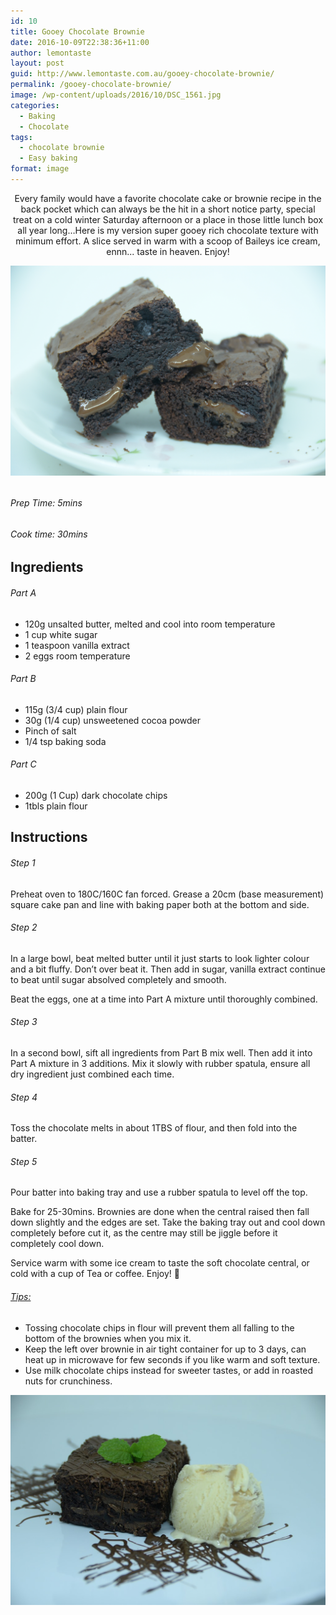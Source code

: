 ```yaml
---
id: 10
title: Gooey Chocolate Brownie
date: 2016-10-09T22:38:36+11:00
author: lemontaste
layout: post
guid: http://www.lemontaste.com.au/gooey-chocolate-brownie/
permalink: /gooey-chocolate-brownie/
image: /wp-content/uploads/2016/10/DSC_1561.jpg
categories:
  - Baking
  - Chocolate
tags:
  - chocolate brownie
  - Easy baking
format: image
---
```

<p style="text-align: center;">
  Every family would have a favorite chocolate cake or brownie recipe in the back pocket which can always be the hit in a short notice party, special treat on a cold winter Saturday afternoon or a place in those little lunch box all year long&#8230;Here is my version super gooey rich chocolate texture with minimum effort. A slice served in warm with a scoop of Baileys ice cream, ennn... taste in heaven. Enjoy!
</p>

![](../wp-content/uploads/2016/10/DSC_1551.jpg)

###### <!--more-->

###### Prep Time: 5mins

###### Cook time: 30mins

## Ingredients

###### Part A

  * 120g unsalted butter, melted and cool into room temperature
  * 1 cup white sugar
  * 1 teaspoon vanilla extract
  * 2 eggs room temperature

###### Part B

  * 115g (3/4 cup) plain flour
  * 30g (1/4 cup) unsweetened cocoa powder
  * Pinch of salt
  * 1/4 tsp baking soda

###### Part C

  * 200g (1 Cup) dark chocolate chips
  * 1tbls plain flour

## Instructions

###### Step 1

Preheat oven to 180C/160C fan forced. Grease a 20cm (base measurement) square cake pan and line with baking paper both at the bottom and side.

###### Step 2

In a large bowl, beat melted butter until it just starts to look lighter colour and a bit fluffy. Don&#8217;t over beat it. Then add in sugar, vanilla extract continue to beat until sugar absolved completely and smooth.

Beat the eggs, one at a time into Part A mixture until thoroughly combined.

###### Step 3

In a second bowl, sift all ingredients from Part B mix well. Then add it into Part A mixture in 3 additions. Mix it slowly with rubber spatula, ensure all dry ingredient just combined each time.

###### Step 4

Toss the chocolate melts in about 1TBS of flour, and then fold into the batter.

###### Step 5

Pour batter into baking tray and use a rubber spatula to level off the top.

Bake for 25-30mins. Brownies are done when the central raised then fall down slightly and the edges are set. Take the baking tray out and cool down completely before cut it, as the centre may still be jiggle before it completely cool down.

Service warm with some ice cream to taste the soft chocolate central, or cold with a cup of Tea or coffee. Enjoy! 🙂

###### _<span style="text-decoration: underline;">Tips:</span>_

  * Tossing chocolate chips in flour will prevent them all falling to the bottom of the brownies when you mix it.
  * Keep the left over brownie in air tight container for up to 3 days, can heat up in microwave for few seconds if you like warm and soft texture.
  * Use milk chocolate chips instead for sweeter tastes, or add in roasted nuts for crunchiness.

![](../wp-content/uploads/2016/10/DSC_1569.jpg)
